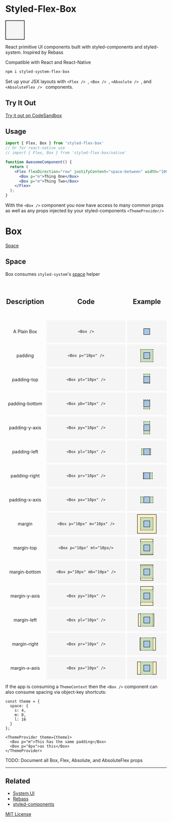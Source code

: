 # Styled-Flex-Box

<svg width="60px" height="60px">
  <rect width="60px" height="60px" style="fill:rgb(245,245,245);stroke-width:3;stroke:rgb(0,0,0)" />
</svg>

React primitive UI components built with styled-components and styled-system. Inspired by Rebass

Compatible with React and React-Native

```sh
npm i styled-system-flex-box
```

Set up your JSX layouts with `<Flex /> `, `<Box /> `, `<Absolute /> `, and `<AbsoluteFlex /> ` components.  

## Try It Out

[Try it out on CodeSandbox](https://codesandbox.io/s/styledsystemflexbox-example-6cisp)

## Usage

```jsx
import { Flex, Box } from 'styled-flex-box'
// Or for react-native use
// import { Flex, Box } from 'styled-flex-box/native'

function AwesomeComponent() {
  return (
    <Flex flexDirection="row" justifyContent="space-between" width="100%">
      <Box p="m">Thing One</Box>
      <Box p="m">Thing Two</Box>
    </Flex>
  );
}
```

With the `<Box />` component you now have access to many common props as well as any props injected by your styled-components `<ThemeProvider/>`

# Box

[Space](#space)

## Space
Box consumes `styled-system`'s [space](https://styled-system.com/#margin--padding) helper  

<style>
  .centered-text {
    display: flex;
    align-items: center;
    justify-content: center;
    line-height: 70px;
  }
  .content-wrapper {
    display: flex;
    align-items: center;
    justify-content: center;
    height: 70px;
    background: #f5f5f5;
    position: relative;
  }
  .box {
    position: relative;
    z-index: 3;
    background: rgb(168, 198,229);
    width: 20px;
    height: 20px;
    box-sizing: border-box;
    border: 1px solid black;
  }
  .padding-example {
    position: absolute;
    z-index: 2;
    background: rgb(201 221 187);
    box-sizing: border-box;
    border: 1px dashed black;
  }
  .margin-example {
    position: absolute;
    z-index: 1;
    background: rgb(252, 238, 194);
    box-sizing: border-box;
    border: 1px solid black;
  }
</style>


<div style="display: grid; grid-template-columns: 1fr 2fr 1fr; grid-gap: 5px;">
  <h2 class="centered-text">Description</h2><h2 class="centered-text">Code</h2><h2 class="centered-text">Example</h2>


  <div class="centered-text">A Plain Box</div>
  <div class="content-wrapper">

  ```<Box />```
  
  </div>
  <div class="content-wrapper">
    <div class="box"></div>
  </div>

  <div class="centered-text">padding</div>
  <div class="content-wrapper">

  ```<Box p="10px" />```
  
  </div>
  <div class="content-wrapper">
    <div class="box"></div>
    <div class="padding-example" style="width: 40px; height: 40px;"></div>
  </div>

  <div class="centered-text">padding-top</div>
  <div class="content-wrapper">

  ```<Box pt="10px" />```
  
  </div>
  <div class="content-wrapper">
    <div class="box"></div>
    <div class="padding-example" style="width: 20px; height: 30px; margin-top: -5px"></div>
  </div>

  <div class="centered-text">padding-bottom</div>
  <div class="content-wrapper">

  ```<Box pb="10px" />```
  
  </div>
  <div class="content-wrapper">
    <div class="box"></div>
    <div class="padding-example" style="width: 20px; height: 30px; margin-top: 5px"></div>
  </div>

  <div class="centered-text">padding-y-axis</div>
  <div class="content-wrapper">

  ```<Box py="10px" />```
  
  </div>
  <div class="content-wrapper">
    <div class="box"></div>
    <div class="padding-example" style="width: 20px; height: 40px;"></div>
  </div>

  <div class="centered-text">padding-left</div>
  <div class="content-wrapper">

  ```<Box pl="10px" />```
  
  </div>
  <div class="content-wrapper">
    <div class="box"></div>
    <div class="padding-example" style="width: 30px; height: 20px; margin-left: -5px;"></div>
  </div>

  <div class="centered-text">padding-right</div>
  <div class="content-wrapper">

  ```<Box pr="10px" />```
  
  </div>
  <div class="content-wrapper">
    <div class="box"></div>
    <div class="padding-example" style="width: 30px; height: 20px; margin-left: 5px;"></div>
  </div>

  <div class="centered-text">padding-x-axis</div>
  <div class="content-wrapper">

  ```<Box px="10px" />```
  
  </div>
  <div class="content-wrapper">
    <div class="box"></div>
    <div class="padding-example" style="width: 40px; height: 20px;"></div>
  </div>

  <div class="centered-text">margin</div>
  <div class="content-wrapper">

  ```<Box p="10px" m="10px" />```
  
  </div>
  <div class="content-wrapper">
    <div class="box"></div>
    <div class="padding-example" style="width: 40px; height: 40px;"></div>
    <div class="margin-example" style="width: 60px; height: 60px;"></div>
  </div>

  <div class="centered-text">margin-top</div>
  <div class="content-wrapper">

  ```<Box p="10px" mt="10px/>```
  
  </div>
  <div class="content-wrapper">
    <div class="box"></div>
    <div class="padding-example" style="width: 40px; height: 40px;"></div>
    <div class="margin-example" style="width: 40px; height: 50px; margin-top: -5px"></div>
  </div>

  <div class="centered-text">margin-bottom</div>
  <div class="content-wrapper">

  ```<Box p="10px" mb="10px" />```
  
  </div>
  <div class="content-wrapper">
    <div class="box"></div>
    <div class="padding-example" style="width: 40px; height: 40px;"></div>
    <div class="margin-example" style="width: 40px; height: 50px; margin-top: 5px"></div>
  </div>

  <div class="centered-text">margin-y-axis</div>
  <div class="content-wrapper">

  ```<Box py="10px" />```
  
  </div>
  <div class="content-wrapper">
    <div class="box"></div>
    <div class="padding-example" style="width: 40px; height: 40px;"></div>
    <div class="margin-example" style="width: 40px; height: 60px;"></div>
  </div>

  <div class="centered-text">margin-left</div>
  <div class="content-wrapper">

  ```<Box pl="10px" />```
  
  </div>
  <div class="content-wrapper">
    <div class="box"></div>
    <div class="padding-example" style="width: 40px; height: 40px;"></div>
    <div class="margin-example" style="width: 50px; height: 40px; margin-left: -5px;"></div>
  </div>

  <div class="centered-text">margin-right</div>
  <div class="content-wrapper">

  ```<Box pr="10px" />```
  
  </div>
  <div class="content-wrapper">
    <div class="box"></div>
    <div class="padding-example" style="width: 40px; height: 40px;"></div>
    <div class="margin-example" style="width: 50px; height: 40px; margin-left: 5px;"></div>
  </div>

  <div class="centered-text">margin-x-axis</div>
  <div class="content-wrapper">

  ```<Box px="10px" />```
  
  </div>
  <div class="content-wrapper">
    <div class="box"></div>
    <div class="padding-example" style="width: 40px; height: 40px;"></div>
    <div class="margin-example" style="width: 60px; height: 40px;"></div>
  </div>
</div>

If the app is consuming a `ThemeContext` then the `<Box />` component can also consume spacing via object-key shortcuts:
```
const theme = {
  space: {
    s: 4,
    m: 8,
    l: 16
  }
};

<ThemeProvider theme={theme}>
  <Box p="m">This has the same padding</Box>
  <Box p="8px">as this</Box>
</ThemeProvider>

```
TODO: Document all Box, Flex, Absolute, and AbsoluteFlex props

---

## Related

- [System UI](https://system-ui.com)
- [Rebass](https://rebassjs.org/)
- [styled-components](https://www.styled-components.com/)

[MIT License](LICENSE.md)
